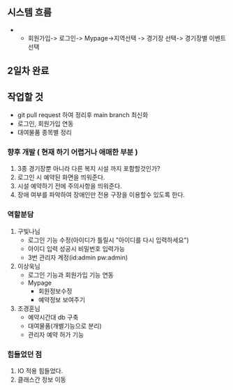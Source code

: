 ##  시스템 흐름
- - 회원가입-> 로그인-> Mypage->지역선택 -> 경기장 선택-> 경기장별 이벤트 선택

## 2일차 완료

## 작업할 것
- git pull request 하여 정리후 main branch 최신화
- 로그인, 회원가입 연동
- 대여물품 종목별 정리

### 향후 개발 ( 현재 하기 어렵거나 애매한 부분 )
1. 3종 경기장뿐 아니라 다른 복지 시설 까지 포함할것인가?
2. 로그인 시 예약된 화면을 띄워준다.
3. 시설 예약하기 전에 주의사항을 띄워준다.
4. 장애 여부를 파악하여 장애인만 전용 구장을 이용할수 있도록 한다.


### 역할분담
1. 구빛나님
   - 로그인 기능 수정(아이디가 틀릴시 "아이디를 다시 입력하세요")
   - 아이디 입력 성공시 비밀번호 입력가능
   - 3번 관리자 계정(id:admin pw:admin)
2. 이상욱님
    - 로그인 기능과 회원가입 기능 연동
    - Mypage
      - 회원정보수정
      - 예약정보 보여주기
3. 조경훈님
      - 예약시간대 db 구축
      - 대여물품(개별기능으로 분리)
      - 관리자 예약 허가 기능



### 힘들었던 점
1. IO 적용 힘들었다.
2. 클래스간 정보 이동
